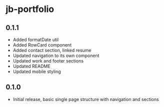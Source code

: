 # jb-portfolio

## 0.1.1

- Added formatDate util
- Added RowCard component
- Added contact section, linked resume
- Updated navigation to its own component
- Updated work and footer sections
- Updated README
- Updated mobile styling

## 0.1.0

- Initial release, basic single page structure with navigation and sections

